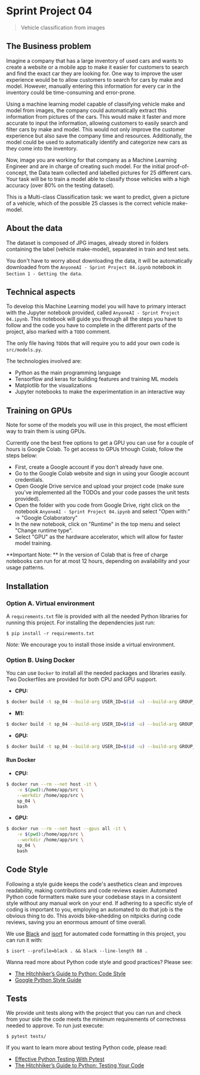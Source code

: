 # Sprint Project 04
> Vehicle classification from images

## The Business problem

Imagine a company that has a large inventory of used cars and wants to create a website or a mobile app to make it easier for customers to search and find the exact car they are looking for. One way to improve the user experience would be to allow customers to search for cars by make and model. However, manually entering this information for every car in the inventory could be time-consuming and error-prone.

Using a machine learning model capable of classifying vehicle make and model from images, the company could automatically extract this information from pictures of the cars. This would make it faster and more accurate to input the information, allowing customers to easily search and filter cars by make and model. This would not only improve the customer experience but also save the company time and resources. Additionally, the model could be used to automatically identify and categorize new cars as they come into the inventory.

Now, image you are working for that company as a Machine Learning Engineer and are in charge of creating such model. For the initial proof-of-concept, the Data team collected and labelled pictures for 25 different cars. Your task will be to train a model able to classify those vehicles with a high accuracy (over 80% on the testing dataset).

This is a Multi-class Classification task: we want to predict, given a picture of a vehicle, which of the possible 25 classes is the correct vehicle make-model.

## About the data

The dataset is composed of JPG images, already stored in folders containing the label (vehicle make-model), separated in train and test sets.

You don't have to worry about downloading the data, it will be automatically downloaded from the `AnyoneAI - Sprint Project 04.ipynb` notebook in `Section 1 - Getting the data`.

## Technical aspects

To develop this Machine Learning model you will have to primary interact with the Jupyter notebook provided, called `AnyoneAI - Sprint Project 04.ipynb`. This notebook will guide you through all the steps you have to follow and the code you have to complete in the different parts of the project, also marked with a `TODO` comment.

The only file having `TODO`s that will require you to add your own code is `src/models.py`.

The technologies involved are:
- Python as the main programming language
- Tensorflow and keras for building features and training ML models
- Matplotlib for the visualizations
- Jupyter notebooks to make the experimentation in an interactive way

## Training on GPUs

Note for some of the models you will use in this project, the most efficient way to train them is using GPUs.

Currently one the best free options to get a GPU you can use for a couple of hours is Google Colab. To get access to GPUs trhough Colab, follow the steps below:
- First, create a Google account if you don't already have one.
- Go to the Google Colab website and sign in using your Google account credentials.
- Open Google Drive service and upload your project code (make sure you've implemented all the TODOs and your code passes the unit tests provided).
- Open the folder with you code from Google Drive, right click on the notebook `AnyoneAI - Sprint Project 04.ipynb` and select "Open with:" -> "Google Colaboratory"
- In the new notebook, click on "Runtime" in the top menu and select "Change runtime type".
- Select "GPU" as the hardware accelerator, which will allow for faster model training.

**Important Note: ** In the version of Colab that is free of charge notebooks can run for at most 12 hours, depending on availability and your usage patterns.

## Installation

### Option A. Virtual environment

A `requirements.txt` file is provided with all the needed Python libraries for running this project. For installing the dependencies just run:

```console
$ pip install -r requirements.txt
```

*Note:* We encourage you to install those inside a virtual environment.

### Option B. Using Docker

You can use `Docker` to install all the needed packages and libraries easily. Two Dockerfiles are provided for both CPU and GPU support.

- **CPU:**

```bash
$ docker build -t sp_04 --build-arg USER_ID=$(id -u) --build-arg GROUP_ID=$(id -g) -f docker/Dockerfile .
```

- **M1:**

```bash
$ docker build -t sp_04 --build-arg USER_ID=$(id -u) --build-arg GROUP_ID=$(id -g) -f docker/Dockerfile.M1 .
```

- **GPU:**

```bash
$ docker build -t sp_04 --build-arg USER_ID=$(id -u) --build-arg GROUP_ID=$(id -g) -f docker/Dockerfile_gpu .
```

#### Run Docker

- **CPU:**

```bash
$ docker run --rm --net host -it \
    -v $(pwd):/home/app/src \
    --workdir /home/app/src \
    sp_04 \
    bash
```

- **GPU:**

```bash
$ docker run --rm --net host --gpus all -it \
    -v $(pwd):/home/app/src \
    --workdir /home/app/src \
    sp_04 \
    bash
```

## Code Style

Following a style guide keeps the code's aesthetics clean and improves readability, making contributions and code reviews easier. Automated Python code formatters make sure your codebase stays in a consistent style without any manual work on your end. If adhering to a specific style of coding is important to you, employing an automated to do that job is the obvious thing to do. This avoids bike-shedding on nitpicks during code reviews, saving you an enormous amount of time overall.

We use [Black](https://black.readthedocs.io/) and [isort](https://pycqa.github.io/isort/) for automated code formatting in this project, you can run it with:

```console
$ isort --profile=black . && black --line-length 88 .
```

Wanna read more about Python code style and good practices? Please see:
- [The Hitchhiker’s Guide to Python: Code Style](https://docs.python-guide.org/writing/style/)
- [Google Python Style Guide](https://google.github.io/styleguide/pyguide.html)

## Tests

We provide unit tests along with the project that you can run and check from your side the code meets the minimum requirements of correctness needed to approve. To run just execute:

```console
$ pytest tests/
```

If you want to learn more about testing Python code, please read:
- [Effective Python Testing With Pytest](https://realpython.com/pytest-python-testing/)
- [The Hitchhiker’s Guide to Python: Testing Your Code](https://docs.python-guide.org/writing/tests/)